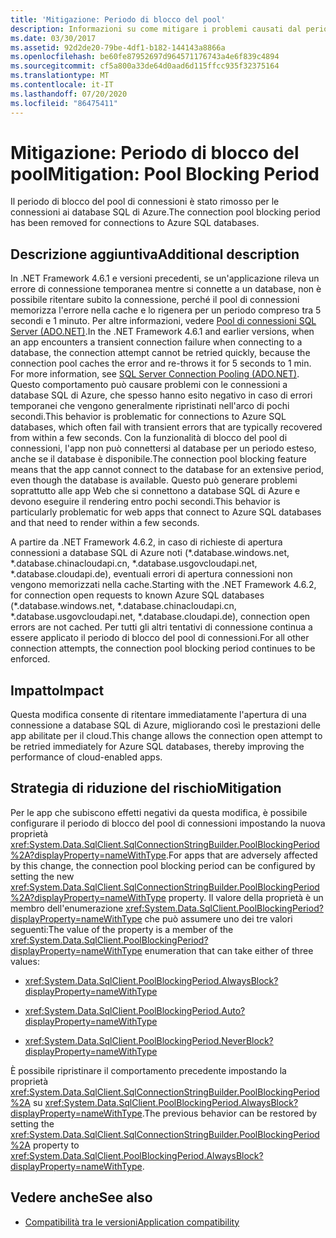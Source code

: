 ```yaml
---
title: 'Mitigazione: Periodo di blocco del pool'
description: Informazioni su come mitigare i problemi causati dal periodo di blocco del pool di connessioni rimosso per le connessioni ai database SQL di Azure.
ms.date: 03/30/2017
ms.assetid: 92d2de20-79be-4df1-b182-144143a8866a
ms.openlocfilehash: be60fe87952697d964571176743a4e6f839c4894
ms.sourcegitcommit: cf5a800a33de64d0aad6d115ffcc935f32375164
ms.translationtype: MT
ms.contentlocale: it-IT
ms.lasthandoff: 07/20/2020
ms.locfileid: "86475411"
---
```

# <a name="mitigation-pool-blocking-period"></a><span data-ttu-id="14f23-103">Mitigazione: Periodo di blocco del pool</span><span class="sxs-lookup"><span data-stu-id="14f23-103">Mitigation: Pool Blocking Period</span></span>
<span data-ttu-id="14f23-104">Il periodo di blocco del pool di connessioni è stato rimosso per le connessioni ai database SQL di Azure.</span><span class="sxs-lookup"><span data-stu-id="14f23-104">The connection pool blocking period has been removed for connections to Azure SQL databases.</span></span>  
  
## <a name="additional-description"></a><span data-ttu-id="14f23-105">Descrizione aggiuntiva</span><span class="sxs-lookup"><span data-stu-id="14f23-105">Additional description</span></span>  
 <span data-ttu-id="14f23-106">In .NET Framework 4.6.1 e versioni precedenti, se un'applicazione rileva un errore di connessione temporanea mentre si connette a un database, non è possibile ritentare subito la connessione, perché il pool di connessioni memorizza l'errore nella cache e lo rigenera per un periodo compreso tra 5 secondi e 1 minuto. Per altre informazioni, vedere [Pool di connessioni SQL Server (ADO.NET)](../data/adonet/sql-server-connection-pooling.md).</span><span class="sxs-lookup"><span data-stu-id="14f23-106">In the .NET Framework 4.6.1 and earlier versions, when an app encounters a transient connection failure when connecting to a database, the connection attempt cannot be retried quickly, because the connection pool caches the error and re-throws it for 5 seconds to 1 min. For more information, see [SQL Server Connection Pooling (ADO.NET)](../data/adonet/sql-server-connection-pooling.md).</span></span> <span data-ttu-id="14f23-107">Questo comportamento può causare problemi con le connessioni a database SQL di Azure, che spesso hanno esito negativo in caso di errori temporanei che vengono generalmente ripristinati nell'arco di pochi secondi.</span><span class="sxs-lookup"><span data-stu-id="14f23-107">This behavior is problematic for connections to Azure SQL databases, which often fail with transient errors that are typically recovered from within a few seconds.</span></span> <span data-ttu-id="14f23-108">Con la funzionalità di blocco del pool di connessioni, l'app non può connettersi al database per un periodo esteso, anche se il database è disponibile.</span><span class="sxs-lookup"><span data-stu-id="14f23-108">The connection pool blocking feature means that the app cannot connect to the database for an extensive period, even though the database is available.</span></span> <span data-ttu-id="14f23-109">Questo può generare problemi soprattutto alle app Web che si connettono a database SQL di Azure e devono eseguire il rendering entro pochi secondi.</span><span class="sxs-lookup"><span data-stu-id="14f23-109">This behavior is particularly problematic for web apps that connect to Azure SQL databases and that need to render within a few seconds.</span></span>  
  
 <span data-ttu-id="14f23-110">A partire da .NET Framework 4.6.2, in caso di richieste di apertura connessioni a database SQL di Azure noti (\*.database.windows.net, \*.database.chinacloudapi.cn, \*.database.usgovcloudapi.net, \*.database.cloudapi.de), eventuali errori di apertura connessioni non vengono memorizzati nella cache.</span><span class="sxs-lookup"><span data-stu-id="14f23-110">Starting with the .NET Framework 4.6.2, for connection open requests to known Azure SQL databases (\*.database.windows.net, \*.database.chinacloudapi.cn, \*.database.usgovcloudapi.net, \*.database.cloudapi.de), connection open errors are not cached.</span></span> <span data-ttu-id="14f23-111">Per tutti gli altri tentativi di connessione continua a essere applicato il periodo di blocco del pool di connessioni.</span><span class="sxs-lookup"><span data-stu-id="14f23-111">For all other connection attempts, the connection pool blocking period continues to be enforced.</span></span>  
  
## <a name="impact"></a><span data-ttu-id="14f23-112">Impatto</span><span class="sxs-lookup"><span data-stu-id="14f23-112">Impact</span></span>  
 <span data-ttu-id="14f23-113">Questa modifica consente di ritentare immediatamente l'apertura di una connessione a database SQL di Azure, migliorando così le prestazioni delle app abilitate per il cloud.</span><span class="sxs-lookup"><span data-stu-id="14f23-113">This change allows the connection open attempt to be retried immediately for Azure SQL databases, thereby improving the performance of cloud-enabled apps.</span></span>  
  
## <a name="mitigation"></a><span data-ttu-id="14f23-114">Strategia di riduzione del rischio</span><span class="sxs-lookup"><span data-stu-id="14f23-114">Mitigation</span></span>  
 <span data-ttu-id="14f23-115">Per le app che subiscono effetti negativi da questa modifica, è possibile configurare il periodo di blocco del pool di connessioni impostando la nuova proprietà <xref:System.Data.SqlClient.SqlConnectionStringBuilder.PoolBlockingPeriod%2A?displayProperty=nameWithType>.</span><span class="sxs-lookup"><span data-stu-id="14f23-115">For apps that are adversely affected by this change, the connection pool blocking period can be configured by setting the new <xref:System.Data.SqlClient.SqlConnectionStringBuilder.PoolBlockingPeriod%2A?displayProperty=nameWithType> property.</span></span>  <span data-ttu-id="14f23-116">Il valore della proprietà è un membro dell'enumerazione <xref:System.Data.SqlClient.PoolBlockingPeriod?displayProperty=nameWithType> che può assumere uno dei tre valori seguenti:</span><span class="sxs-lookup"><span data-stu-id="14f23-116">The value of the property is a member of the <xref:System.Data.SqlClient.PoolBlockingPeriod?displayProperty=nameWithType> enumeration that can take either of three values:</span></span>  
  
- <xref:System.Data.SqlClient.PoolBlockingPeriod.AlwaysBlock?displayProperty=nameWithType>
  
- <xref:System.Data.SqlClient.PoolBlockingPeriod.Auto?displayProperty=nameWithType>
  
- <xref:System.Data.SqlClient.PoolBlockingPeriod.NeverBlock?displayProperty=nameWithType>
  
 <span data-ttu-id="14f23-117">È possibile ripristinare il comportamento precedente impostando la proprietà <xref:System.Data.SqlClient.SqlConnectionStringBuilder.PoolBlockingPeriod%2A> su <xref:System.Data.SqlClient.PoolBlockingPeriod.AlwaysBlock?displayProperty=nameWithType>.</span><span class="sxs-lookup"><span data-stu-id="14f23-117">The previous behavior can be restored by setting the <xref:System.Data.SqlClient.SqlConnectionStringBuilder.PoolBlockingPeriod%2A> property to <xref:System.Data.SqlClient.PoolBlockingPeriod.AlwaysBlock?displayProperty=nameWithType>.</span></span>  
  
## <a name="see-also"></a><span data-ttu-id="14f23-118">Vedere anche</span><span class="sxs-lookup"><span data-stu-id="14f23-118">See also</span></span>

- [<span data-ttu-id="14f23-119">Compatibilità tra le versioni</span><span class="sxs-lookup"><span data-stu-id="14f23-119">Application compatibility</span></span>](application-compatibility.md)
